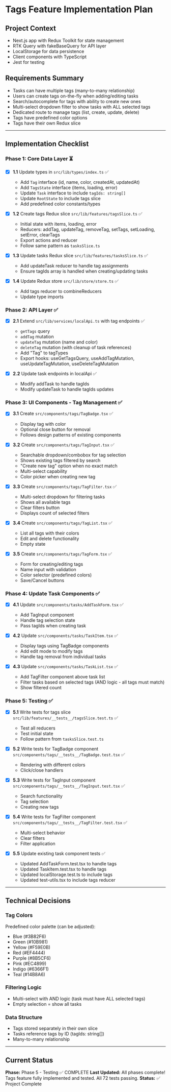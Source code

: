 # Tags Feature Implementation Plan

## Project Context

- Next.js app with Redux Toolkit for state management
- RTK Query with fakeBaseQuery for API layer
- LocalStorage for data persistence
- Client components with TypeScript
- Jest for testing

## Requirements Summary

- Tasks can have multiple tags (many-to-many relationship)
- Users can create tags on-the-fly when adding/editing tasks
- Search/autocomplete for tags with ability to create new ones
- Multi-select dropdown filter to show tasks with ALL selected tags
- Dedicated route to manage tags (list, create, update, delete)
- Tags have predefined color options
- Tags have their own Redux slice

---

## Implementation Checklist

### Phase 1: Core Data Layer ⏳

- [x] **1.1** Update types in `src/lib/types/index.ts` ✅

  - Add `Tag` interface (id, name, color, createdAt, updatedAt)
  - Add `TagsState` interface (items, loading, error)
  - Update `Task` interface to include `tagIds: string[]`
  - Update `RootState` to include tags slice
  - Add predefined color constants/types

- [x] **1.2** Create tags Redux slice `src/lib/features/tagsSlice.ts` ✅

  - Initial state with items, loading, error
  - Reducers: addTag, updateTag, removeTag, setTags, setLoading, setError, clearTags
  - Export actions and reducer
  - Follow same pattern as `tasksSlice.ts`

- [x] **1.3** Update tasks Redux slice `src/lib/features/tasksSlice.ts` ✅

  - Add updateTask reducer to handle tag assignments
  - Ensure tagIds array is handled when creating/updating tasks

- [x] **1.4** Update Redux store `src/lib/store/store.ts` ✅
  - Add tags reducer to combineReducers
  - Update type imports

### Phase 2: API Layer ✅

- [x] **2.1** Extend `src/lib/services/localApi.ts` with tag endpoints ✅

  - `getTags` query
  - `addTag` mutation
  - `updateTag` mutation (name and color)
  - `deleteTag` mutation (with cleanup of task references)
  - Add "Tag" to tagTypes
  - Export hooks: useGetTagsQuery, useAddTagMutation, useUpdateTagMutation, useDeleteTagMutation

- [x] **2.2** Update task endpoints in localApi ✅
  - Modify addTask to handle tagIds
  - Modify updateTask to handle tagIds updates

### Phase 3: UI Components - Tag Management ✅

- [x] **3.1** Create `src/components/tags/TagBadge.tsx` ✅

  - Display tag with color
  - Optional close button for removal
  - Follows design patterns of existing components

- [x] **3.2** Create `src/components/tags/TagInput.tsx` ✅

  - Searchable dropdown/combobox for tag selection
  - Shows existing tags filtered by search
  - "Create new tag" option when no exact match
  - Multi-select capability
  - Color picker when creating new tag

- [x] **3.3** Create `src/components/tags/TagFilter.tsx` ✅

  - Multi-select dropdown for filtering tasks
  - Shows all available tags
  - Clear filters button
  - Displays count of selected filters

- [x] **3.4** Create `src/components/tags/TagList.tsx` ✅

  - List all tags with their colors
  - Edit and delete functionality
  - Empty state

- [x] **3.5** Create `src/components/tags/TagForm.tsx` ✅
  - Form for creating/editing tags
  - Name input with validation
  - Color selector (predefined colors)
  - Save/Cancel buttons

### Phase 4: Update Task Components ✅

- [x] **4.1** Update `src/components/tasks/AddTaskForm.tsx` ✅

  - Add TagInput component
  - Handle tag selection state
  - Pass tagIds when creating task

- [x] **4.2** Update `src/components/tasks/TaskItem.tsx` ✅

  - Display tags using TagBadge components
  - Add edit mode to modify tags
  - Handle tag removal from individual tasks

- [x] **4.3** Update `src/components/tasks/TaskList.tsx` ✅
  - Add TagFilter component above task list
  - Filter tasks based on selected tags (AND logic - all tags must match)
  - Show filtered count

### Phase 5: Testing ✅

- [x] **5.1** Write tests for tags slice `src/lib/features/__tests__/tagsSlice.test.ts` ✅

  - Test all reducers
  - Test initial state
  - Follow pattern from `tasksSlice.test.ts`

- [x] **5.2** Write tests for TagBadge component `src/components/tags/__tests__/TagBadge.test.tsx` ✅

  - Rendering with different colors
  - Click/close handlers

- [x] **5.3** Write tests for TagInput component `src/components/tags/__tests__/TagInput.test.tsx` ✅

  - Search functionality
  - Tag selection
  - Creating new tags

- [x] **5.4** Write tests for TagFilter component `src/components/tags/__tests__/TagFilter.test.tsx` ✅

  - Multi-select behavior
  - Clear filters
  - Filter application

- [x] **5.5** Update existing task component tests ✅
  - Updated AddTaskForm.test.tsx to handle tags
  - Updated TaskItem.test.tsx to handle tags
  - Updated localStorage.test.ts to include tags
  - Updated test-utils.tsx to include tags reducer

---

## Technical Decisions

### Tag Colors

Predefined color palette (can be adjusted):

- Blue (#3B82F6)
- Green (#10B981)
- Yellow (#F59E0B)
- Red (#EF4444)
- Purple (#8B5CF6)
- Pink (#EC4899)
- Indigo (#6366F1)
- Teal (#14B8A6)

### Filtering Logic

- Multi-select with AND logic (task must have ALL selected tags)
- Empty selection = show all tasks

### Data Structure

- Tags stored separately in their own slice
- Tasks reference tags by ID (tagIds: string[])
- Many-to-many relationship

---

## Current Status

**Phase:** Phase 5 - Testing ✅ COMPLETE
**Last Updated:** All phases complete! Tags feature fully implemented and tested. All 72 tests passing.
**Status:** ✅ Project Complete
